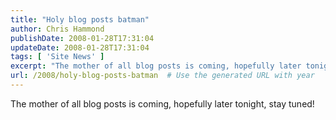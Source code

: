 ```yaml
---
title: "Holy blog posts batman"
author: Chris Hammond
publishDate: 2008-01-28T17:31:04
updateDate: 2008-01-28T17:31:04
tags: [ 'Site News' ]
excerpt: "The mother of all blog posts is coming, hopefully later tonight, stay tuned!"
url: /2008/holy-blog-posts-batman  # Use the generated URL with year
---
```

<p>The mother of all blog posts is coming, hopefully later tonight, stay tuned!</p>
